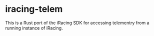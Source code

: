 # iracing-telem

This is a Rust port of the iRacing SDK for accessing telementry from a running instance of iRacing.
